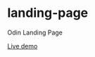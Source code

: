 # landing-page
Odin Landing Page

<a href="https://rawcdn.githack.com/lhtn/landing-page/a3d671b75687a1048c8d25e5f5e3f8fc39e688d6/index.html">Live demo</a>
